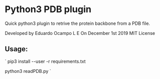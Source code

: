 # Python3 PDB plugin

Quick python3 plugin to retrive the protein backbone from a PDB file.

Developed by Eduardo Ocampo L E
On December 1st 2019
MIT License

## Usage:
`
pip3 install --user -r requirements.txt

python3 readPDB.py
`
